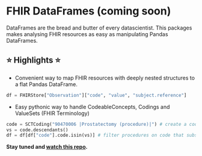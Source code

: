 # FHIR DataFrames (coming soon)
DataFrames are the bread and butter of every datascientist. This packages makes analysing FHIR resources as easy as manipulating Pandas DataFrames.

## ⭐ Highlights ⭐

- Convenient way to map FHIR resources with deeply nested structures to a flat Pandas DataFrame.
```python
df = FHIRStore["Observation"]["code", "value", "subject.reference"]
```
- Easy pythonic way to handle CodeableConcepts, Codings and ValueSets (FHIR Terminology)

```python
code = SCTCoding("90470006 |Prostatectomy (procedure)|") # create a coding based on the inline SNOMED-CT format
vs = code.descendants()
df = df[df["code"].code.isin(vs)] # filter procedures on code that subsume prostatectomy
```
**Stay tuned and [watch this repo](https://github.com/Tiro-health/fhir-dataframes/subscription).**
